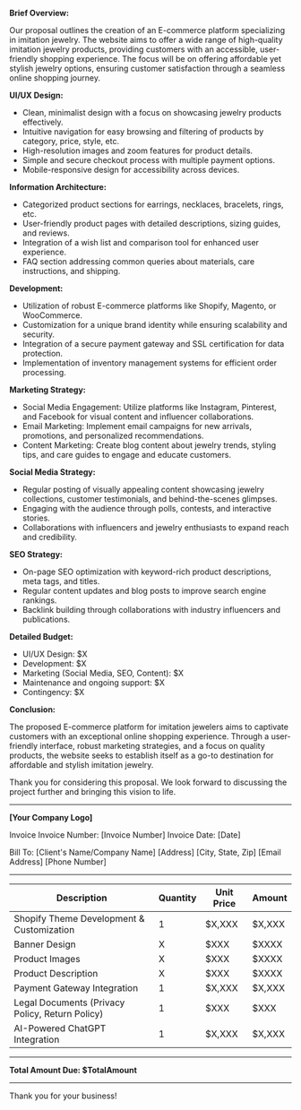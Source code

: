 **Brief Overview:**

Our proposal outlines the creation of an E-commerce platform specializing in imitation jewelry. The website aims to offer a wide range of high-quality imitation jewelry products, providing customers with an accessible, user-friendly shopping experience. The focus will be on offering affordable yet stylish jewelry options, ensuring customer satisfaction through a seamless online shopping journey.

**UI/UX Design:**

- Clean, minimalist design with a focus on showcasing jewelry products effectively.
- Intuitive navigation for easy browsing and filtering of products by category, price, style, etc.
- High-resolution images and zoom features for product details.
- Simple and secure checkout process with multiple payment options.
- Mobile-responsive design for accessibility across devices.

**Information Architecture:**

- Categorized product sections for earrings, necklaces, bracelets, rings, etc.
- User-friendly product pages with detailed descriptions, sizing guides, and reviews.
- Integration of a wish list and comparison tool for enhanced user experience.
- FAQ section addressing common queries about materials, care instructions, and shipping.

**Development:**

- Utilization of robust E-commerce platforms like Shopify, Magento, or WooCommerce.
- Customization for a unique brand identity while ensuring scalability and security.
- Integration of a secure payment gateway and SSL certification for data protection.
- Implementation of inventory management systems for efficient order processing.

**Marketing Strategy:**

- Social Media Engagement: Utilize platforms like Instagram, Pinterest, and Facebook for visual content and influencer collaborations.
- Email Marketing: Implement email campaigns for new arrivals, promotions, and personalized recommendations.
- Content Marketing: Create blog content about jewelry trends, styling tips, and care guides to engage and educate customers.

**Social Media Strategy:**

- Regular posting of visually appealing content showcasing jewelry collections, customer testimonials, and behind-the-scenes glimpses.
- Engaging with the audience through polls, contests, and interactive stories.
- Collaborations with influencers and jewelry enthusiasts to expand reach and credibility.

**SEO Strategy:**

- On-page SEO optimization with keyword-rich product descriptions, meta tags, and titles.
- Regular content updates and blog posts to improve search engine rankings.
- Backlink building through collaborations with industry influencers and publications.

**Detailed Budget:**

- UI/UX Design: $X
- Development: $X
- Marketing (Social Media, SEO, Content): $X
- Maintenance and ongoing support: $X
- Contingency: $X

**Conclusion:**

The proposed E-commerce platform for imitation jewelers aims to captivate customers with an exceptional online shopping experience. Through a user-friendly interface, robust marketing strategies, and a focus on quality products, the website seeks to establish itself as a go-to destination for affordable and stylish imitation jewelry.

Thank you for considering this proposal. We look forward to discussing the project further and bringing this vision to life.



---

**[Your Company Logo]**

Invoice Invoice Number: [Invoice Number] Invoice Date: [Date]

Bill To: [Client's Name/Company Name] [Address] [City, State, Zip] [Email Address] [Phone Number]

---

|Description|Quantity|Unit Price|Amount|
|---|---|---|---|
|Shopify Theme Development & Customization|1|$X,XXX|$X,XXX|
|Banner Design|X|$XXX|$XXXX|
|Product Images|X|$XXX|$XXXX|
|Product Description|X|$XXX|$XXXX|
|Payment Gateway Integration|1|$X,XXX|$X,XXX|
|Legal Documents (Privacy Policy, Return Policy)|1|$XXX|$XXX|
|AI-Powered ChatGPT Integration|1|$X,XXX|$X,XXX|

---

**Total Amount Due: $TotalAmount**

---

Thank you for your business!